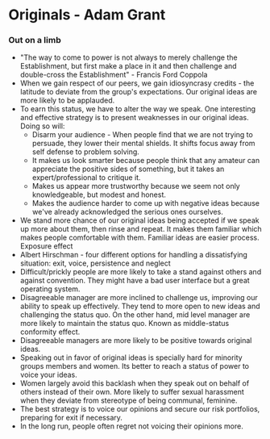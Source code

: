 # Originals - Adam Grant

### Out on a limb
- "The way to come to power is not always to merely challenge the Establishment, but first make a place in it and then challenge and double-cross the Establishment" - Francis Ford Coppola
- When we gain respect of our peers, we gain idiosyncrasy credits - the latitude to deviate from the group's expectations. Our original ideas are more likely to be applauded.
- To earn this status, we have to alter the way we speak. One interesting and effective strategy is to present weaknesses in our original ideas. Doing so will:
  - Disarm your audience - When people find that we are not trying to persuade, they lower their mental shields. It shifts focus away from self defense to problem solving.
  - It makes us look smarter because people think that any amateur can appreciate the positive sides of something, but it takes an expert/professional to critique it.
  - Makes us appear more trustworthy because we seem not only knowledgeable, but modest and honest.
  - Makes the audience harder to come up with negative ideas because we've already acknowledged the serious ones ourselves.
- We stand more chance of our original ideas being accepted if we speak up more about them, then rinse and repeat. It makes them familiar which makes people comfortable with them. Familiar ideas are easier process. Exposure effect
- Albert Hirschman - four different options for handling a dissatisfying situation: exit, voice, persistence and neglect
- Difficult/prickly people are more likely to take a stand against others and against convention. They might have a bad user interface but a great operating system.
- Disagreeable manager are more inclined to challenge us, improving our ability to speak up effectively. They tend to more open to new ideas and challenging the status quo. On the other hand, mid level manager are more likely to maintain the status quo. Known as middle-status conformity effect.
- Disagreeable managers are more likely to be positive towards original ideas.
- Speaking out in favor of original ideas is specially hard for minority groups members and women. Its better to reach a status of power to voice your ideas.
- Women largely avoid this backlash when they speak out on behalf of others instead of their own. More likely to suffer sexual harassment when they deviate from stereotype of being communal, feminine.
- The best strategy is to voice our opinions and secure our risk portfolios, preparing for exit if necessary.
- In the long run, people often regret not voicing their opinions more.
